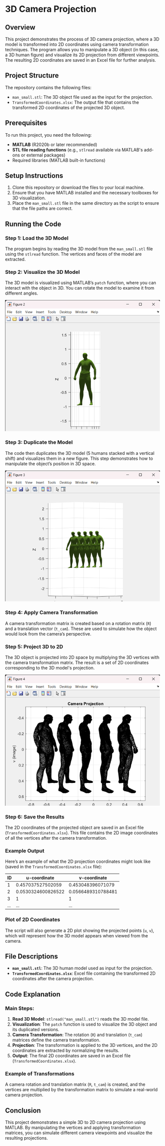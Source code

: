 # 3D Camera Projection

## Overview
This project demonstrates the process of 3D camera projection, where a 3D model is transformed into 2D coordinates using camera transformation techniques. The program allows you to manipulate a 3D object (in this case, a 3D human figure) and visualize its 2D projection from different viewpoints. The resulting 2D coordinates are saved in an Excel file for further analysis.

## Project Structure
The repository contains the following files:
- `man_small.stl`: The 3D object file used as the input for the projection.
- `TransformedCoordinates.xlsx`: The output file that contains the transformed 2D coordinates of the projected 3D object.

## Prerequisites
To run this project, you need the following:
- **MATLAB** (R2020b or later recommended)
- **STL file reading functions** (e.g., `stlread` available via MATLAB's add-ons or external packages)
- Required libraries (MATLAB built-in functions)

## Setup Instructions
1. Clone this repository or download the files to your local machine.
2. Ensure that you have MATLAB installed and the necessary toolboxes for 3D visualization.
3. Place the `man_small.stl` file in the same directory as the script to ensure that the file paths are correct.

## Running the Code

### Step 1: Load the 3D Model
The program begins by reading the 3D model from the `man_small.stl` file using the `stlread` function. The vertices and faces of the model are extracted.

### Step 2: Visualize the 3D Model
The 3D model is visualized using MATLAB’s `patch` function, where you can interact with the object in 3D. You can rotate the model to examine it from different angles.

![3D Model](images/2.png)


### Step 3: Duplicate the Model
The code then duplicates the 3D model (5 humans stacked with a vertical shift) and visualizes them in a new figure. This step demonstrates how to manipulate the object’s position in 3D space.

![3D Model](images/3.png)


### Step 4: Apply Camera Transformation
A camera transformation matrix is created based on a rotation matrix (`R`) and a translation vector (`t_cam`). These are used to simulate how the object would look from the camera’s perspective.

### Step 5: Project 3D to 2D
The 3D object is projected into 2D space by multiplying the 3D vertices with the camera transformation matrix. The result is a set of 2D coordinates corresponding to the 3D model's projection.

![3D Model](images/4.png)


### Step 6: Save the Results
The 2D coordinates of the projected object are saved in an Excel file (`TransformedCoordinates.xlsx`). This file contains the 2D image coordinates of all the vertices after the camera transformation.


### Example Output
Here’s an example of what the 2D projection coordinates might look like (saved in the `TransformedCoordinates.xlsx` file):

| ID  | u-coordinate | v-coordinate |
| --- | ------------ | ------------ |
| 1   | 0.457037527502059        | 0.453048396071079        |
| 2   | 0.0530324600826522        | 0.0566489310788481      |
| 3   | 1        | 1        |
| ... | ...          | ...          |

### Plot of 2D Coordinates
The script will also generate a 2D plot showing the projected points (`u`, `v`), which will represent how the 3D model appears when viewed from the camera.

## File Descriptions
- **`man_small.stl`**: The 3D human model used as input for the projection.
- **`TransformedCoordinates.xlsx`**: Excel file containing the transformed 2D coordinates after the camera projection.

## Code Explanation

### Main Steps:
1. **Read 3D Model**: `stlread("man_small.stl")` reads the 3D model file.
2. **Visualization**: The `patch` function is used to visualize the 3D object and its duplicated versions.
3. **Camera Transformation**: The rotation (`R`) and translation (`t_cam`) matrices define the camera transformation.
4. **Projection**: The transformation is applied to the 3D vertices, and the 2D coordinates are extracted by normalizing the results.
5. **Output**: The final 2D coordinates are saved in an Excel file (`TransformedCoordinates.xlsx`).

### Example of Transformations
A camera rotation and translation matrix (`R`, `t_cam`) is created, and the vertices are multiplied by the transformation matrix to simulate a real-world camera projection.


## Conclusion
This project demonstrates a simple 3D to 2D camera projection using MATLAB. By manipulating the vertices and applying transformation matrices, you can simulate different camera viewpoints and visualize the resulting projections.
